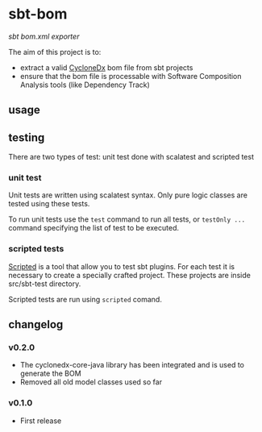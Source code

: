 # sbt-bom

*sbt bom.xml exporter*

The aim of this project is to:

- extract a valid [CycloneDx](https://cyclonedx.org/) bom file from sbt projects
- ensure that the bom file is processable with Software Composition Analysis tools (like Dependency Track)

## usage

## testing

There are two types of test: unit test done with scalatest and scripted test

### unit test

Unit tests are written using scalatest syntax. Only pure logic classes are tested using these tests.

To run unit tests use the `test` command to run all tests, or `testOnly ...` command specifying the list of test to be
executed.

### scripted tests

[Scripted](https://www.scala-sbt.org/1.x/docs/Testing-sbt-plugins.html) is a tool that allow you to test sbt plugins.
For each test it is necessary to create a specially crafted project. These projects are inside src/sbt-test directory.

Scripted tests are run using `scripted` comand.

## changelog

### v0.2.0
- The cyclonedx-core-java library has been integrated and is used to generate the BOM
- Removed all old model classes used so far

### v0.1.0
- First release
